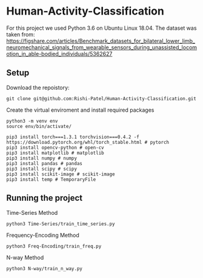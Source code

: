 # Human-Activity-Classification
For this project we used Python 3.6 on Ubuntu Linux 18.04.
The dataset was taken from: https://figshare.com/articles/Benchmark_datasets_for_bilateral_lower_limb_neuromechanical_signals_from_wearable_sensors_during_unassisted_locomotion_in_able-bodied_individuals/5362627

## Setup

Download the repoistory:

```
git clone git@github.com:Rishi-Patel/Human-Activity-Classification.git
```

Create the virtual enviroment and install required packages

```
python3 -m venv env
source env/bin/activate/

pip3 install torch===1.3.1 torchvision===0.4.2 -f https://download.pytorch.org/whl/torch_stable.html # pytorch
pip3 install opencv-python # open-cv
pip3 install matplotlib # matplotlib
pip3 install numpy # numpy
pip3 install pandas # pandas
pip3 install scipy # scipy
pip3 install scikit-image # scikit-image
pip3 install temp # TemporaryFile
```

## Running the project
Time-Series Method
```
python3 Time-Series/train_time_series.py
```

Frequency-Encoding Method
```
python3 Freq-Encoding/train_freq.py
```

N-way Method
```
python3 N-way/train_n_way.py
